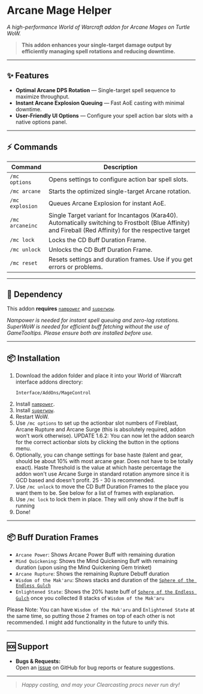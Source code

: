 # Arcane Mage Helper

_A high-performance World of Warcraft addon for Arcane Mages on Turtle WoW._

> **This addon enhances your single-target damage output by efficiently managing spell rotations and reducing downtime.**

---

## ✨ Features

- **Optimal Arcane DPS Rotation** — Single-target spell sequence to maximize throughput.
- **Instant Arcane Explosion Queuing** — Fast AoE casting with minimal downtime.
- **User-Friendly UI Options** — Configure your spell action bar slots with a native options panel.

---

## ⚡ Commands

| Command         | Description                                                                                                                                               |
|-----------------|-----------------------------------------------------------------------------------------------------------------------------------------------------------|
| `/mc options`   | Opens settings to configure action bar spell slots.                                                                                                       |
| `/mc arcane`    | Starts the optimized single-target Arcane rotation.                                                                                                       |
| `/mc explosion` | Queues Arcane Explosion for instant AoE.                                                                                                                  |
| `/mc arcaneinc` | Single Target variant for Incantagos (Kara40). Automatically switching to Frostbolt (Blue Affinity) and Fireball (Red Affinity) for the respective target |
| `/mc lock`      | Locks the CD Buff Duration Frame.                                                                                                                         |
| `/mc unlock`    | Unlocks the CD Buff Duration Frame.                                                                                                                       |
| `/mc reset`     | Resets settings and duration frames. Use if you get errors or problems.                                                                                   |

---

## 🔗 Dependency

This addon **requires** [`nampower`](https://github.com/pepopo978/nampower) and [`superwow`](https://github.com/balakethelock/SuperWoW).

_Nampower is needed for instant spell queuing and zero-lag rotations.  
SuperWoW is needed for efficient buff fetching without the use of GameTooltips.
Please ensure both are installed before use._

---

## 📦 Installation

1. Download the addon folder and place it into your World of Warcraft interface addons directory:
    ```
    Interface/AddOns/MageControl
    ```
2. Install [`nampower`](https://github.com/pepopo978/nampower).
3. Install [`superwow`](https://github.com/balakethelock/SuperWoW).
4. Restart WoW.
5. Use `/mc options` to set up the actionbar slot numbers of Fireblast, Arcane Rupture and Arcane Surge (this is absolutely required, addon won't work otherwise). UPDATE 1.6.2: You can now let the addon search for the correct actionbar slots by clicking the button in the options menu.
6. Optionally, you can change settings for base haste (talent and gear, should be about 10% with most arcane gear. Does not have to be totally exact). Haste Threshold is the value at which haste percentage the addon won't use Arcane Surge in standard rotation anymore since it is GCD based and doesn't profit. 25 - 30 is recommended.
7. Use `/mc unlock` to move the CD Buff Duration Frames to the place you want them to be. See below for a list of frames with explanation.
8. Use `/mc lock` to lock them in place. They will only show if the buff is running
9. Done!

---

## 📦 Buff Duration Frames
- `Arcane Power`: Shows Arcane Power Buff with remaining duration
- `Mind Quickening`: Shows the Mind Quickening Buff with remaining duration (upon using the Mind Quickening Gem trinket)
- `Arcane Rupture`: Shows the remaining Rupture Debuff duration
- `Wisdom of the Mak'aru`: Shows stacks and duration of the [`Sphere of the Endless Gulch`](https://database.turtle-wow.org/?item=55501)
- `Enlightened State`: Shows the 20% haste buff of [`Sphere of the Endless Gulch`](https://database.turtle-wow.org/?item=55501) once you collected 8 stacks of `Wisdom of the Mak'aru`

Please Note: You can have `Wisdom of the Mak'aru` and `Enlightened State` at the same time, so putting those 2 frames on top of each other is not recommended. I might add functionality in the future to unify this.

---

## 🆘 Support

- **Bugs & Requests:**  
  Open an [issue](../../issues) on GitHub for bug reports or feature suggestions.

---

> _Happy casting, and may your Clearcasting procs never run dry!_

